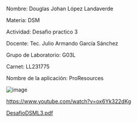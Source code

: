 Nombre: Douglas Johan López Landaverde

Materia: DSM

Actividad: Desafio practico 3

Docente: Tec. Julio Armando García Sánchez

Grupo de Laboratorio: G03L

Carnet: LL231775

Nombre de la aplicación: ProResources

![image](https://github.com/user-attachments/assets/0180a7c8-3471-41ad-a925-9a5049fdcfc6)

https://www.youtube.com/watch?v=ox6Yk322dKg

[DesafioDSML3.pdf](https://github.com/user-attachments/files/17318444/DesafioDSML3.pdf)
